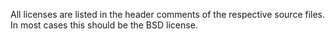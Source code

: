 All licenses are listed in the header comments of the respective
source files. In most cases this should be the BSD license.
